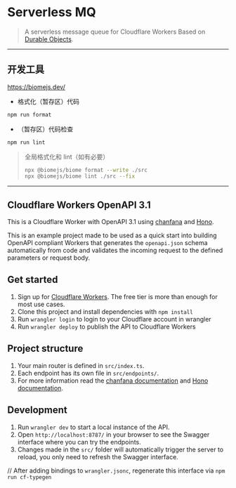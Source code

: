 # Serverless MQ

> A serverless message queue for Cloudflare Workers
> Based on [Durable Objects](https://developers.cloudflare.com/durable-objects/api/).

---

## 开发工具

<https://biomejs.dev/>

- 格式化（暂存区）代码

```sh
npm run format
```

- （暂存区）代码检查

```sh
npm run lint
```

> 全局格式化和 lint（如有必要）
>
> ```sh
> npx @biomejs/biome format --write ./src
> npx @biomejs/biome lint ./src --fix
> ```

---

## Cloudflare Workers OpenAPI 3.1

This is a Cloudflare Worker with OpenAPI 3.1 using [chanfana](https://github.com/cloudflare/chanfana) and [Hono](https://github.com/honojs/hono).

This is an example project made to be used as a quick start into building OpenAPI compliant Workers that generates the
`openapi.json` schema automatically from code and validates the incoming request to the defined parameters or request body.

## Get started

1. Sign up for [Cloudflare Workers](https://workers.dev). The free tier is more than enough for most use cases.
2. Clone this project and install dependencies with `npm install`
3. Run `wrangler login` to login to your Cloudflare account in wrangler
4. Run `wrangler deploy` to publish the API to Cloudflare Workers

## Project structure

1. Your main router is defined in `src/index.ts`.
2. Each endpoint has its own file in `src/endpoints/`.
3. For more information read the [chanfana documentation](https://chanfana.pages.dev/) and [Hono documentation](https://hono.dev/docs).

## Development

1. Run `wrangler dev` to start a local instance of the API.
2. Open `http://localhost:8787/` in your browser to see the Swagger interface where you can try the endpoints.
3. Changes made in the `src/` folder will automatically trigger the server to reload, you only need to refresh the Swagger interface.

// After adding bindings to `wrangler.jsonc`, regenerate this interface via `npm run cf-typegen`

